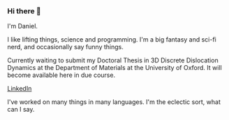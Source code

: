 ### Hi there 👋

I'm Daniel. 

I like lifting things, science and programming. I'm a big fantasy and sci-fi nerd, and occasionally say funny things.

Currently waiting to submit my Doctoral Thesis in 3D Discrete Dislocation Dynamics at the Department of Materials at the University of Oxford. It will become available here in due course.

[LinkedIn](https://www.linkedin.com/in/daniel-celis-garza-a92b39a8/)

I've worked on many things in many languages. I'm the eclectic sort, what can I say.
<!--
**dcelisgarza/dcelisgarza** is a ✨ _special_ ✨ repository because its `README.md` (this file) appears on your GitHub profile.

Here are some ideas to get you started:

- 🔭 I’m currently working on ...
- 🌱 I’m currently learning ...
- 👯 I’m looking to collaborate on ...
- 🤔 I’m looking for help with ...
- 💬 Ask me about ...
- 📫 How to reach me: ...
- 😄 Pronouns: ...
- ⚡ Fun fact: ...
-->
